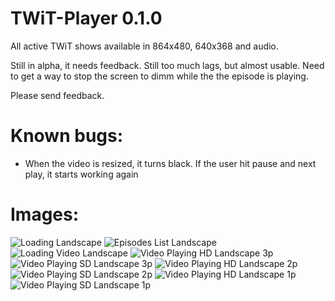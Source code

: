 TWiT-Player 0.1.0
=================

All active TWiT shows available in 864x480, 640x368 and audio.

Still in alpha, it needs feedback. Still too much lags, but almost usable. 
Need to get a way to stop the screen to dimm while the the episode is playing.

Please send feedback.

# Known bugs:
* When the video is resized, it turns black. If the user hit pause and next play, it starts working again

# Images:
![Loading Landscape](http://f.cl.ly/items/3g2M31180G430a3o0L3u/twitplayer_2011-18-10_223614.png)
![Episodes List Landscape](http://dl.dropbox.com/u/286324/twitplayer_2011-18-10_223804.png)
![Loading Video Landscape](http://f.cl.ly/items/3i2q180W0W270J1Y0o13/twitplayer_2011-18-10_223719.png)
![Video Playing HD Landscape 3p](http://dl.dropbox.com/u/286324/twitplayer_2011-18-10_223814.png)
![Video Playing SD Landscape 3p](http://dl.dropbox.com/u/286324/twitplayer_2011-18-10_230955.png)
![Video Playing HD Landscape 2p](http://dl.dropbox.com/u/286324/twitplayer_2011-18-10_231330.png)
![Video Playing SD Landscape 2p](http://dl.dropbox.com/u/286324/twitplayer_2011-18-10_231006.png)
![Video Playing HD Landscape 1p](http://dl.dropbox.com/u/286324/twitplayer_2011-18-10_231337.png)
![Video Playing SD Landscape 1p](http://dl.dropbox.com/u/286324/twitplayer_2011-18-10_231016.png)